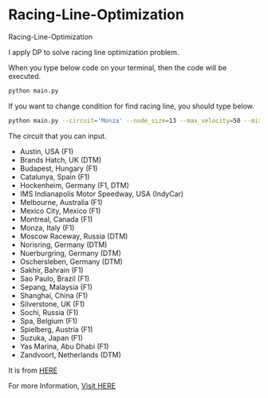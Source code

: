 # Racing-Line-Optimization
Racing-Line-Optimization

I apply DP to solve racing line optimization problem.


When you type below code on your terminal, then the code will be executed.

```bash
python main.py
```

If you want to change condition for find racing line, you should type below.

```bash
python main.py --circuit='Monza' --node_size=13 --max_velocity=50 --mix_velocity=10 --velocity_interval=41 --max_theta=40 -theta_interval=11
```

The circuit that you can input.
- Austin, USA (F1)
- Brands Hatch, UK (DTM)
- Budapest, Hungary (F1)
- Catalunya, Spain (F1)
- Hockenheim, Germany (F1, DTM)
- IMS Indianapolis Motor Speedway, USA (IndyCar)
- Melbourne, Australia (F1)
- Mexico City, Mexico (F1)
- Montreal, Canada (F1)
- Monza, Italy (F1)
- Moscow Raceway, Russia (DTM)
- Norisring, Germany (DTM)
- Nuerburgring, Germany (DTM)
- Oschersleben, Germany (DTM)
- Sakhir, Bahrain (F1)
- Sao Paulo, Brazil (F1)
- Sepang, Malaysia (F1)
- Shanghai, China (F1)
- Silverstone, UK (F1)
- Sochi, Russia (F1)
- Spa, Belgium (F1)
- Spielberg, Austria (F1)
- Suzuka, Japan (F1)
- Yas Marina, Abu Dhabi (F1)
- Zandvoort, Netherlands (DTM)

It is from [HERE](https://github.com/TUMFTM/racetrack-database)

For more Information, [Visit HERE](https://9tailwolf.github.io/playground/f1/racingline/)
